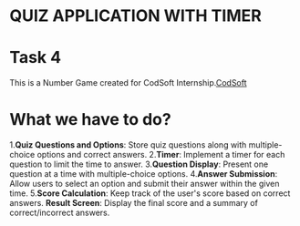 # QUIZ APPLICATION WITH TIMER
# Task 4
This is a Number Game created for CodSoft Internship.[CodSoft](https://www.codsoft.in)
# What we have to do?
1.**Quiz Questions and Options**: Store quiz questions along with multiple-choice options and correct
answers.
2.**Timer**: Implement a timer for each question to limit the time to answer.
3.**Question Display**: Present one question at a time with multiple-choice options.
4.**Answer Submission**: Allow users to select an option and submit their answer within the given
time.
5.**Score Calculation**: Keep track of the user's score based on correct answers.
**Result Screen**: Display the final score and a summary of correct/incorrect answers.
